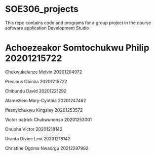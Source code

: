 # SOE306_projects
This repo contains code and programs for a group project in the course software application Development Studio
# Achoezeakor Somtochukwu Philip 20201215722

Chukwukelunze Melvin 20201204972

Precious Obinna 20201215722

Chibundu David 20201221292

Alameziem Mary-Cynthia 20201247462

Ifeanyichukwu Kingsley 20201253572

Victor patrick Chukwunonso 20201253001

Onuoha Victor 20201218142

Uranta Divine Levi 20201218142

Christine Ogoma Nwaorgu 20212297992


